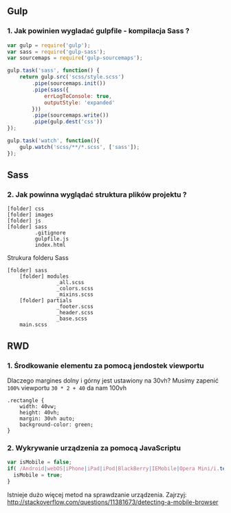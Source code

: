 ## Gulp

### 1. Jak powinien wygladać gulpfile - kompilacja Sass ?

```JavaScript
var gulp = require('gulp');
var sass = require('gulp-sass');
var sourcemaps = require('gulp-sourcemaps');

gulp.task('sass', function() {
    return gulp.src('scss/style.scss')
        .pipe(sourcemaps.init())
        .pipe(sass({
            errLogToConsole: true,
            outputStyle: 'expanded'
        }))
        .pipe(sourcemaps.write())
        .pipe(gulp.dest('css'))
});

gulp.task('watch', function(){
    gulp.watch('scss/**/*.scss', ['sass']);
});
```

## Sass

### 2. Jak powinna wyglądać struktura plików projektu ?

```
[folder] css
[folder] images
[folder] js
[folder] sass
         .gitignore
         gulpfile.js
         index.html
```
Strukura folderu Sass
```
[folder] sass
    [folder] modules
                _all.scss
                _colors.scss
                _mixins.scss
    [folder] partials
                _footer.scss
                _header.scss
                _base.scss
    main.scss
```


## RWD


### 1. Środkowanie elementu za pomocą jendostek viewportu

Dlaczego margines dolny i górny jest ustawiony na 30vh? Musimy zapenić `100%` viewportu `30 * 2 + 40` da nam 100vh

```
.rectangle {
    width: 40vw;
    height: 40vh;
    margin: 30vh auto;
    background-color: green;
}

```

### 2. Wykrywanie urządzenia za pomocą JavaScriptu

```JavaScript
var isMobile = false;
if( /Android|webOS|iPhone|iPad|iPod|BlackBerry|IEMobile|Opera Mini/i.test(navigator.userAgent) ) {
  isMobile = true;
}
```
Istnieje dużo więcej metod na sprawdzanie urządzenia. Zajrzyj: http://stackoverflow.com/questions/11381673/detecting-a-mobile-browser
